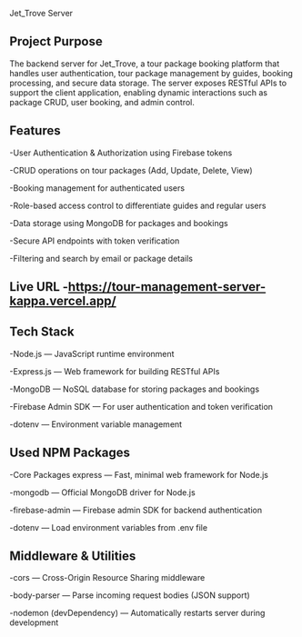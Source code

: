Jet_Trove Server

## Project Purpose
The backend server for Jet_Trove, a tour package booking platform that handles user authentication, tour package management by guides, booking processing, and secure data storage. The server exposes RESTful APIs to support the client application, enabling dynamic interactions such as package CRUD, user booking, and admin control.

## Features
-User Authentication & Authorization using Firebase tokens

-CRUD operations on tour packages (Add, Update, Delete, View)

-Booking management for authenticated users

-Role-based access control to differentiate guides and regular users

-Data storage using MongoDB for packages and bookings

-Secure API endpoints with token verification

-Filtering and search by email or package details

## Live URL -https://tour-management-server-kappa.vercel.app/


## Tech Stack
-Node.js — JavaScript runtime environment

-Express.js — Web framework for building RESTful APIs

-MongoDB — NoSQL database for storing packages and bookings

-Firebase Admin SDK — For user authentication and token verification

-dotenv — Environment variable management

## Used NPM Packages
-Core Packages
express — Fast, minimal web framework for Node.js

-mongodb — Official MongoDB driver for Node.js

-firebase-admin — Firebase admin SDK for backend authentication

-dotenv — Load environment variables from .env file

## Middleware & Utilities
-cors — Cross-Origin Resource Sharing middleware

-body-parser — Parse incoming request bodies (JSON support)

-nodemon (devDependency) — Automatically restarts server during development

